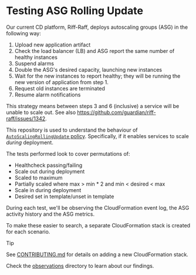 # Testing ASG Rolling Update

Our current CD platform, Riff-Raff, deploys autoscaling groups (ASG) in the following way:
1. Upload new application artifact
2. Check the load balancer (LB) and ASG report the same number of healthy instances
3. Suspend alarms
4. Double the ASG's desired capacity, launching new instances
5. Wait for the new instances to report healthy; they will be running the new version of application from step 1.
6. Request old instances are terminated
7. Resume alarm notifications

This strategy means between steps 3 and 6 (inclusive) a service will be unable to scale out.
See also https://github.com/guardian/riff-raff/issues/1342.

This repository is used to understand the behaviour of [`AutoScalingRollingUpdate` policy](https://docs.aws.amazon.com/AWSCloudFormation/latest/UserGuide/aws-attribute-updatepolicy.html#cfn-attributes-updatepolicy-rollingupdate).
Specifically, if it enables services to scale _during_ deployment.

The tests performed look to cover permutations of:
- Healthcheck passing/failing
- Scale out during deployment
- Scaled to maximum
- Partially scaled where max > min * 2 and min < desired < max
- Scale in during deployment
- Desired set in template/unset in template

During each test, we'll be observing the CloudFormation event log, the ASG activity history and the ASG metrics.

To make these easier to search, a separate CloudFormation stack is created for each scenario.

> [!TIP]
> See [CONTRIBUTING.md](./CONTRIBUTING.md) for details on adding a new CloudFormation stack.

Check the [observations](./observations) directory to learn about our findings.
